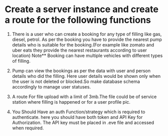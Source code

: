 # Create a server instance and create a route for the following functions

1. There is a user who can create a booking for any type of filling like gas, diesel, petrol. As per the booking you have to provide the nearest pump details who is suitable for the booking.(For example like zomato and uber eats they provide the nearest restaurants according to user location)
 Note** Booking can have multiple vehicles with different types of filling.

2. Pump can view the bookings as per the data with user and person details who did the filling. Here user details would be shown only when the user is not deleted or blocked.So make database schema accordingly to manage user statuses.

3. A route For file upload with a limit of 3mb.The file could be of service station where filling is happened or for a user profile pic.

4. You Should Have an auth Function/strategy which is required to authenticate. here you should have both token and API Key for Authorization.
      The API key must be placed in .eve file and accessed when required.
